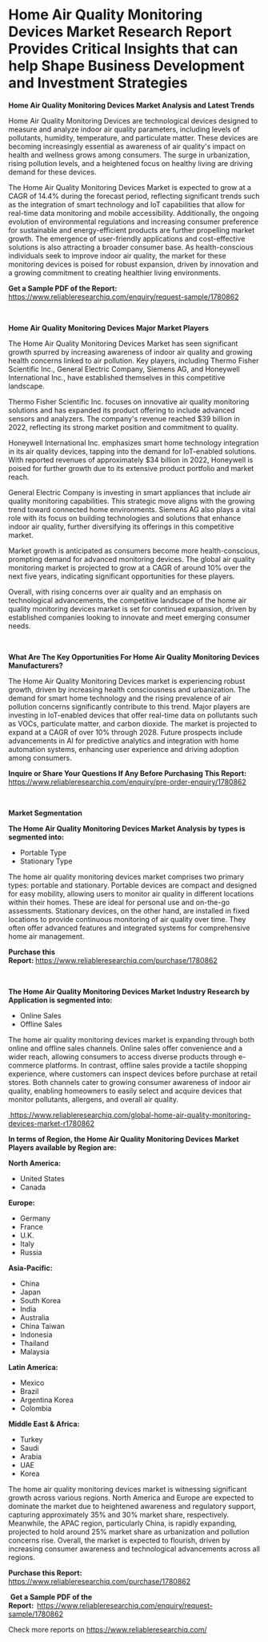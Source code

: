 <p><h1>Home Air Quality Monitoring Devices Market Research Report Provides Critical Insights that can help Shape Business Development and Investment Strategies</h1></p><p><strong>Home Air Quality Monitoring Devices Market Analysis and Latest Trends</strong></p>
<p><p>Home Air Quality Monitoring Devices are technological devices designed to measure and analyze indoor air quality parameters, including levels of pollutants, humidity, temperature, and particulate matter. These devices are becoming increasingly essential as awareness of air quality's impact on health and wellness grows among consumers. The surge in urbanization, rising pollution levels, and a heightened focus on healthy living are driving demand for these devices. </p><p>The Home Air Quality Monitoring Devices Market is expected to grow at a CAGR of 14.4% during the forecast period, reflecting significant trends such as the integration of smart technology and IoT capabilities that allow for real-time data monitoring and mobile accessibility. Additionally, the ongoing evolution of environmental regulations and increasing consumer preference for sustainable and energy-efficient products are further propelling market growth. The emergence of user-friendly applications and cost-effective solutions is also attracting a broader consumer base. As health-conscious individuals seek to improve indoor air quality, the market for these monitoring devices is poised for robust expansion, driven by innovation and a growing commitment to creating healthier living environments.</p></p>
<p><strong>Get a Sample PDF of the Report:&nbsp;</strong> <a href="https://www.reliableresearchiq.com/enquiry/request-sample/1780862?utm_campaign=3046&utm_medium=2&utm_source=Github&utm_content=ia&utm_term=25032025&utm_id=home-air-quality-monitoring-devices">https://www.reliableresearchiq.com/enquiry/request-sample/1780862</a></p>
<p>&nbsp;</p>
<p><strong>Home Air Quality Monitoring Devices Major Market Players</strong></p>
<p><p>The Home Air Quality Monitoring Devices Market has seen significant growth spurred by increasing awareness of indoor air quality and growing health concerns linked to air pollution. Key players, including Thermo Fisher Scientific Inc., General Electric Company, Siemens AG, and Honeywell International Inc., have established themselves in this competitive landscape.</p><p>Thermo Fisher Scientific Inc. focuses on innovative air quality monitoring solutions and has expanded its product offering to include advanced sensors and analyzers. The company's revenue reached $39 billion in 2022, reflecting its strong market position and commitment to quality.</p><p>Honeywell International Inc. emphasizes smart home technology integration in its air quality devices, tapping into the demand for IoT-enabled solutions. With reported revenues of approximately $34 billion in 2022, Honeywell is poised for further growth due to its extensive product portfolio and market reach.</p><p>General Electric Company is investing in smart appliances that include air quality monitoring capabilities. This strategic move aligns with the growing trend toward connected home environments. Siemens AG also plays a vital role with its focus on building technologies and solutions that enhance indoor air quality, further diversifying its offerings in this competitive market.</p><p>Market growth is anticipated as consumers become more health-conscious, prompting demand for advanced monitoring devices. The global air quality monitoring market is projected to grow at a CAGR of around 10% over the next five years, indicating significant opportunities for these players.</p><p>Overall, with rising concerns over air quality and an emphasis on technological advancements, the competitive landscape of the home air quality monitoring devices market is set for continued expansion, driven by established companies looking to innovate and meet emerging consumer needs.</p></p>
<p>&nbsp;</p>
<p><strong>What Are The Key Opportunities For Home Air Quality Monitoring Devices Manufacturers?</strong></p>
<p><p>The Home Air Quality Monitoring Devices market is experiencing robust growth, driven by increasing health consciousness and urbanization. The demand for smart home technology and the rising prevalence of air pollution concerns significantly contribute to this trend. Major players are investing in IoT-enabled devices that offer real-time data on pollutants such as VOCs, particulate matter, and carbon dioxide. The market is projected to expand at a CAGR of over 10% through 2028. Future prospects include advancements in AI for predictive analytics and integration with home automation systems, enhancing user experience and driving adoption among consumers.</p></p>
<p><strong>Inquire or Share Your Questions If Any Before Purchasing This Report:</strong> <a href="https://www.reliableresearchiq.com/enquiry/pre-order-enquiry/1780862?utm_campaign=3046&utm_medium=2&utm_source=Github&utm_content=ia&utm_term=25032025&utm_id=home-air-quality-monitoring-devices">https://www.reliableresearchiq.com/enquiry/pre-order-enquiry/1780862</a></p>
<p>&nbsp;</p>
<p><strong>Market Segmentation</strong></p>
<p><strong>The Home Air Quality Monitoring Devices Market Analysis by types is segmented into:</strong></p>
<p><ul><li>Portable Type</li><li>Stationary Type</li></ul></p>
<p><p>The home air quality monitoring devices market comprises two primary types: portable and stationary. Portable devices are compact and designed for easy mobility, allowing users to monitor air quality in different locations within their homes. These are ideal for personal use and on-the-go assessments. Stationary devices, on the other hand, are installed in fixed locations to provide continuous monitoring of air quality over time. They often offer advanced features and integrated systems for comprehensive home air management.</p></p>
<p><strong>Purchase this Report:&nbsp;</strong><a href="https://www.reliableresearchiq.com/purchase/1780862?utm_campaign=3046&utm_medium=2&utm_source=Github&utm_content=ia&utm_term=25032025&utm_id=home-air-quality-monitoring-devices">https://www.reliableresearchiq.com/purchase/1780862</a></p>
<p>&nbsp;</p>
<p><strong>The Home Air Quality Monitoring Devices Market Industry Research by Application is segmented into:</strong></p>
<p><ul><li>Online Sales</li><li>Offline Sales</li></ul></p>
<p><p>The home air quality monitoring devices market is expanding through both online and offline sales channels. Online sales offer convenience and a wider reach, allowing consumers to access diverse products through e-commerce platforms. In contrast, offline sales provide a tactile shopping experience, where customers can inspect devices before purchase at retail stores. Both channels cater to growing consumer awareness of indoor air quality, enabling homeowners to easily select and acquire devices that monitor pollutants, allergens, and overall air quality.</p></p>
<p><a href="https://www.reliableresearchiq.com/global-home-air-quality-monitoring-devices-market-r1780862?utm_campaign=3046&utm_medium=2&utm_source=Github&utm_content=ia&utm_term=25032025&utm_id=home-air-quality-monitoring-devices">&nbsp;https://www.reliableresearchiq.com/global-home-air-quality-monitoring-devices-market-r1780862</a></p>
<p><strong>In terms of Region, the Home Air Quality Monitoring Devices Market Players available by Region are:</strong></p>
<p>
    <p> <strong> North America: </strong>
        <ul>
            <li>United States</li>
            <li>Canada</li>
        </ul>
        </p> 
    <p> <strong> Europe: </strong>
        <ul>
            <li>Germany</li>
            <li>France</li>
            <li>U.K.</li>
            <li>Italy</li>
            <li>Russia</li>
        </ul>
        </p> 
    <p> <strong> Asia-Pacific: </strong>
        <ul>
            <li>China</li>
            <li>Japan</li>
            <li>South Korea</li>
            <li>India</li>
            <li>Australia</li>
            <li>China Taiwan</li>
            <li>Indonesia</li>
            <li>Thailand</li>
            <li>Malaysia</li>
        </ul>
        </p> 
    <p> <strong> Latin America: </strong>
        <ul>
            <li>Mexico</li>
            <li>Brazil</li>
            <li>Argentina Korea</li>
            <li>Colombia</li>
        </ul>
        </p> 
    <p> <strong> Middle East & Africa: </strong>
        <ul>
            <li>Turkey</li>
            <li>Saudi</li>
            <li>Arabia</li>
            <li>UAE</li>
            <li>Korea</li>
        </ul>
    </p>
    </p>
<p><p>The home air quality monitoring devices market is witnessing significant growth across various regions. North America and Europe are expected to dominate the market due to heightened awareness and regulatory support, capturing approximately 35% and 30% market share, respectively. Meanwhile, the APAC region, particularly China, is rapidly expanding, projected to hold around 25% market share as urbanization and pollution concerns rise. Overall, the market is expected to flourish, driven by increasing consumer awareness and technological advancements across all regions.</p></p>
<p><strong>Purchase this Report: </strong><a href="https://www.reliableresearchiq.com/purchase/1780862?utm_campaign=3046&utm_medium=2&utm_source=Github&utm_content=ia&utm_term=25032025&utm_id=home-air-quality-monitoring-devices">https://www.reliableresearchiq.com/purchase/1780862</a></p>
<p>&nbsp;<strong>Get a Sample PDF of the Report:&nbsp;&nbsp;</strong><a href="https://www.reliableresearchiq.com/enquiry/request-sample/1780862?utm_campaign=3046&utm_medium=2&utm_source=Github&utm_content=ia&utm_term=25032025&utm_id=home-air-quality-monitoring-devices">https://www.reliableresearchiq.com/enquiry/request-sample/1780862</a></p>
<p><strong></strong></p>
<p>Check more reports on <a href="https://www.reliableresearchiq.com/?utm_campaign=3046&utm_medium=2&utm_source=Github&utm_content=ia&utm_term=25032025&utm_id=home-air-quality-monitoring-devices">https://www.reliableresearchiq.com/</a></p>